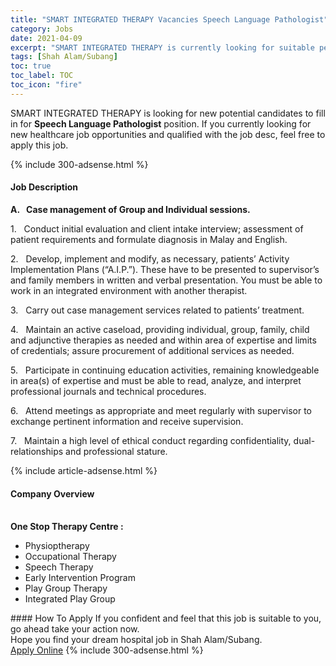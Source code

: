 ```yaml
---
title: "SMART INTEGRATED THERAPY Vacancies Speech Language Pathologist" 
category: Jobs 
date: 2021-04-09 
excerpt: "SMART INTEGRATED THERAPY is currently looking for suitable person to fill in the Speech Language Pathologist which positioned at Shah Alam/Subang" 
tags: [Shah Alam/Subang] 
toc: true 
toc_label: TOC 
toc_icon: "fire" 
--- 
```


<p>SMART INTEGRATED THERAPY is looking for new potential candidates to fill in for <b>Speech Language Pathologist</b> position. If you currently looking for new healthcare job opportunities and qualified with the job desc, feel free to apply this job.
</p>{% include 300-adsense.html %} 
<div><div><h4>Job Description</h4></div><div><div><span><div><p><strong>A.&#160;&#160;&#160;Case management of Group and Individual sessions.</strong></p><p>1.&#160;&#160;&#160;Conduct initial evaluation and client intake interview; assessment of patient requirements and formulate diagnosis in Malay and English.</p><p>2.&#160;&#160;&#160;Develop, implement and modify, as necessary, patients&#8217; Activity Implementation Plans (&#8220;A.I.P.&#8221;). These have to be presented to supervisor&#8217;s and family members in written and verbal presentation. You must be able to work in an integrated environment with another therapist.</p><p>3.&#160;&#160;&#160;Carry out case management services related to patients&#8217; treatment.</p><p>4.&#160;&#160;&#160;Maintain an active caseload, providing individual, group, family, child and adjunctive therapies as needed and within area of expertise and limits of credentials; assure procurement of additional services as needed.</p><p>5.&#160;&#160;&#160;Participate in continuing education activities, remaining knowledgeable in area(s) of expertise and must be able to read, analyze, and interpret professional journals and technical procedures.</p><p>6.&#160;&#160;&#160;Attend meetings as appropriate and meet regularly with supervisor to exchange pertinent information and receive supervision.</p><p>7.&#160;&#160;&#160;Maintain a high level of ethical conduct regarding confidentiality, dual-relationships and professional stature.</p></div></span></div></div></div> 
{% include article-adsense.html %} 
<div><div><h4>Company Overview</h4></div><div><div><span><div><br>
<div>
<strong>One Stop Therapy Centre :</strong>
<ul>
<li>
			Physioptherapy</li>
<li>
			Occupational Therapy</li>
<li>
			Speech Therapy</li>
<li>
			Early Intervention Program</li>
<li>
			Play Group Therapy</li>
<li>
			Integrated Play Group</li>
</ul>
</div></div></span></div></div></div> 
#### How To Apply 
If you confident and feel that this job is suitable to you, go ahead take your action now. <br/> 
Hope you find your dream hospital job in Shah Alam/Subang. <br/> 
<a href="https://www.jobstreet.com.my/en/job/speech-language-pathologist-4519526?jobId=jobstreet-my-job-4519526" class="btn btn--warning" target="_blank" rel="nofollow noopenner">Apply Online</a> 
{% include 300-adsense.html %} 